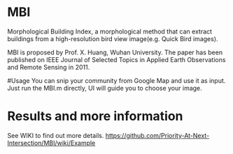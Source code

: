 # MBI
Morphological Building Index, a morphological method that can extract buildings from a high-resolution bird view image(e.g. Quick Bird images). 

MBI is proposed by Prof. X. Huang, Wuhan University. 
The paper has been published on IEEE Journal of Selected Topics in Applied Earth Observations and Remote Sensing in 2011. 

#Usage
You can snip your community from Google Map and use it as input. 
Just run the MBI.m directly, UI will guide you to choose your image.

# Results and more information
See WIKI to find out more details.   https://github.com/Priority-At-Next-Intersection/MBI/wiki/Example

